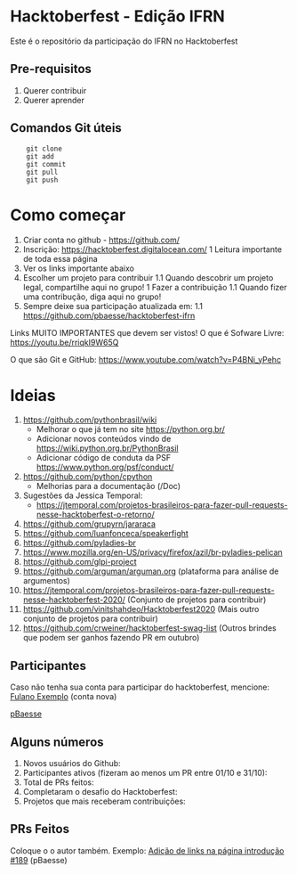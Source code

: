# Hacktoberfest - Edição IFRN
Este é o repositório da participação do IFRN no Hacktoberfest 

## Pre-requisitos
1. Querer contribuir
1. Querer aprender

## Comandos Git úteis
```
    git clone
    git add
    git commit
    git pull
    git push
```
# Como começar

1. Criar conta no github - https://github.com/
1. Inscrição: https://hacktoberfest.digitalocean.com/
1 Leitura importante de toda essa página
1. Ver os links importante abaixo
1. Escolher um projeto para contribuir 
1.1 Quando descobrir um projeto legal, compartilhe aqui no grupo!
1 Fazer a contribuição
1.1 Quando fizer uma contribução, diga aqui no grupo!
1. Sempre deixe sua participação atualizada em:
1.1 https://github.com/pbaesse/hacktoberfest-ifrn

Links MUITO IMPORTANTES que devem ser vistos!
O que é Sofware Livre:
https://youtu.be/rriqkI9W65Q

O que são Git e GitHub:
https://www.youtube.com/watch?v=P4BNi_yPehc


# Ideias
1. https://github.com/pythonbrasil/wiki
    * Melhorar o que já tem no site https://python.org.br/ 
    * Adicionar novos conteúdos vindo de https://wiki.python.org.br/PythonBrasil
    * Adicionar código de conduta da PSF https://www.python.org/psf/conduct/
1. https://github.com/python/cpython
    * Melhorias para a documentação (/Doc)
1. Sugestões da Jessica Temporal:
    * https://jtemporal.com/projetos-brasileiros-para-fazer-pull-requests-nesse-hacktoberfest-o-retorno/
1. https://github.com/grupyrn/jararaca
1. https://github.com/luanfonceca/speakerfight
1. https://github.com/pyladies-br
1. https://www.mozilla.org/en-US/privacy/firefox/azil/br-pyladies-pelican
1. https://github.com/glpi-project
1. https://github.com/arguman/arguman.org (plataforma para análise de argumentos)
1. https://jtemporal.com/projetos-brasileiros-para-fazer-pull-requests-nesse-hacktoberfest-2020/ (Conjunto de projetos para contribuir)
1. https://github.com/vinitshahdeo/Hacktoberfest2020 (Mais outro conjunto de projetos para contribuir)
1. https://github.com/crweiner/hacktoberfest-swag-list (Outros brindes que podem ser ganhos fazendo PR em outubro)

## Participantes
Caso não tenha sua conta para participar do hacktoberfest, mencione:
[Fulano Exemplo](https://github.com/exemplo) (conta nova)


[pBaesse](https://github.com/pbaesse)

## Alguns números

1. Novos usuários do Github:
2. Participantes ativos (fizeram ao menos um PR entre 01/10 e 31/10):
3. Total de PRs feitos:
4. Completaram o desafio do Hacktoberfest:
5. Projetos que mais receberam contribuições: 

## PRs Feitos
Coloque o o autor também. 
Exemplo: [Adição de links na página introdução #189](https://github.com/pythonbrasil/wiki/pull/189) (pBaesse)
